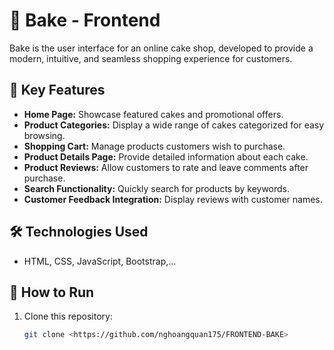 # 🍰 Bake - Frontend  

Bake is the user interface for an online cake shop, developed to provide a modern, intuitive, and seamless shopping experience for customers.  

## 🚀 Key Features  

- **Home Page:** Showcase featured cakes and promotional offers.  
- **Product Categories:** Display a wide range of cakes categorized for easy browsing.  
- **Shopping Cart:** Manage products customers wish to purchase.  
- **Product Details Page:** Provide detailed information about each cake.  
- **Product Reviews:** Allow customers to rate and leave comments after purchase.  
- **Search Functionality:** Quickly search for products by keywords.  
- **Customer Feedback Integration:** Display reviews with customer names.  

## 🛠️ Technologies Used  

- HTML, CSS, JavaScript, Bootstrap,...



## 📖 How to Run  

1. Clone this repository:  
   ```bash
   git clone <https://github.com/nghoangquan175/FRONTEND-BAKE>
